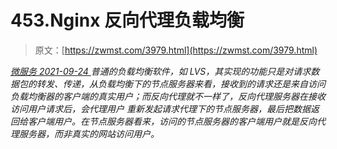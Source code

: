 <!--yml
category: 未分类
date: 0001-01-01 00:00:00
-->

# 453.Nginx 反向代理负载均衡

> 原文：[https://zwmst.com/3979.html](https://zwmst.com/3979.html)

   [ *微服务* ](https://zwmst.com/%e5%be%ae%e6%9c%8d%e5%8a%a1)*[ <time datetime="2021-09-25T01:42:06+08:00"> 2021-09-24 </time> ](https://zwmst.com/3979.html)  普通的负载均衡软件，如 LVS，其实现的功能只是对请求数据包的转发、传递，从负载均衡下的节点服务器来看，接收到的请求还是来自访问负载均衡器的客户端的真实用户；而反向代理就不一样了，反向代理服务器在接收访问用户请求后，会代理用户 重新发起请求代理下的节点服务器，最后把数据返回给客户端用户。在节点服务器看来，访问的节点服务器的客户端用户就是反向代理服务器，而非真实的网站访问用户。*